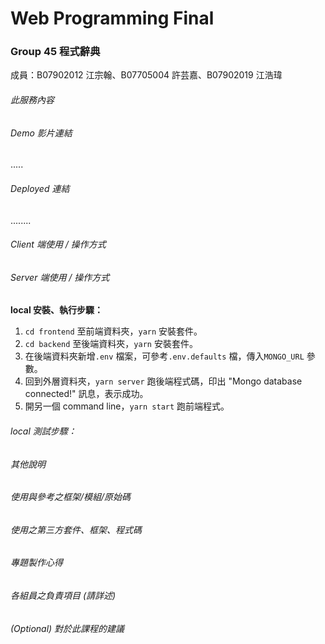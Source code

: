 # Web Programming Final

### Group 45 程式辭典

成員：B07902012 江宗翰、B07705004 許芸嘉、B07902019 江浩瑋

###### 此服務內容



###### Demo 影片連結

.....

###### Deployed 連結

........

###### Client 端使用 / 操作方式



###### Server 端使用 / 操作方式



**local 安裝、執行步驟：**

1. `cd frontend` 至前端資料夾，`yarn` 安裝套件。
2. `cd backend` 至後端資料夾，`yarn` 安裝套件。
3. 在後端資料夾新增`.env` 檔案，可參考`.env.defaults` 檔，傳入`MONGO_URL` 參數。
4. 回到外層資料夾，`yarn server` 跑後端程式碼，印出 "Mongo database connected!" 訊息，表示成功。
5. 開另一個 command line，`yarn start` 跑前端程式。

###### local 測試步驟：



###### 其他說明

###### 使用與參考之框架/模組/原始碼

###### 使用之第三方套件、框架、程式碼

###### 專題製作心得

###### 各組員之負責項目 (請詳述)

###### (Optional) 對於此課程的建議
